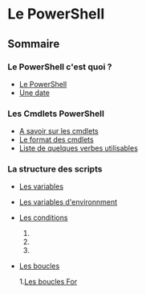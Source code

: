 # Le PowerShell
## Sommaire


### Le PowerShell c'est quoi ? 
* [Le PowerShell](https://github.com/RonanF-lab/PowerShell/blob/main/Le%20PowerShell.md#le-powershell)
* [Une date](https://github.com/RonanF-lab/PowerShell/blob/main/Le%20PowerShell.md#une-date-%C3%A0-retenir)

### Les Cmdlets PowerShell
* [A savoir sur les cmdlets](https://github.com/RonanF-lab/PowerShell/blob/main/Les%20cmdlets.md#a-savoir-sur-les-cmdlets)
* [Le format des cmdlets](https://github.com/RonanF-lab/PowerShell/blob/main/Les%20cmdlets.md#le-format-des-cmdlets)
* [Liste de quelques verbes utilisables](https://github.com/RonanF-lab/PowerShell/blob/main/Les%20cmdlets.md#liste-de-quelques-verbes-utilisables)

### La structure des scripts
* [Les variables](https://github.com/RonanF-lab/PowerShell/blob/main/Les%20variables%20Powershell.md#les-variables-powershell)
* [Les variables d'environnment](https://github.com/RonanF-lab/PowerShell/blob/main/Variables%20d'environnement.md#les-variables-denvrionnement)
* [Les conditions](https://github.com/RonanF-lab/PowerShell/blob/main/Les%20conditions.md#les-conditions)
 
  1.
  2.
  3.
* [Les boucles](https://github.com/RonanF-lab/PowerShell/blob/main/Les%20boucles.md)
  
  1.[Les boucles For](https://github.com/RonanF-lab/PowerShell/blob/main/Les%20boucles%20For.md#boucles-for)
